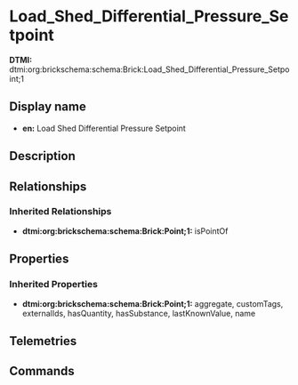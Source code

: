 # Load_Shed_Differential_Pressure_Setpoint
**DTMI:** dtmi:org:brickschema:schema:Brick:Load_Shed_Differential_Pressure_Setpoint;1
## Display name
- **en:** Load Shed Differential Pressure Setpoint
## Description
## Relationships
### Inherited Relationships
* **dtmi:org:brickschema:schema:Brick:Point;1:** isPointOf
## Properties
### Inherited Properties
* **dtmi:org:brickschema:schema:Brick:Point;1:** aggregate, customTags, externalIds, hasQuantity, hasSubstance, lastKnownValue, name
## Telemetries
## Commands
